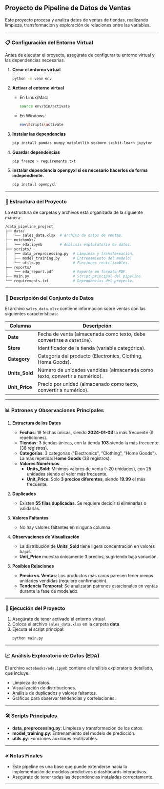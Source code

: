 ## **Proyecto de Pipeline de Datos de Ventas**  
Este proyecto procesa y analiza datos de ventas de tiendas, realizando limpieza, transformación y exploración de relaciones entre las variables.  

---

### 📋 **Configuración del Entorno Virtual**  
Antes de ejecutar el proyecto, asegúrate de configurar tu entorno virtual y las dependencias necesarias.

1. **Crear el entorno virtual**  
   ```bash
   python -m venv env
   ```

2. **Activar el entorno virtual**  
   - En Linux/Mac:  
     ```bash
     source env/bin/activate
     ```
   - En Windows:  
     ```bash
     env\Scripts\activate
     ```

3. **Instalar las dependencias**  
   ```bash
   pip install pandas numpy matplotlib seaborn scikit-learn jupyter
   ```

4. **Guardar dependencias**  
   ```bash
   pip freeze > requirements.txt
   ```
5. **Instalar dependencia openpyxl si es necesario hacerlos de forma independiente.**  
   ```bash
   pip install openpyxl
   ```
---

### 📂 **Estructura del Proyecto**  
La estructura de carpetas y archivos está organizada de la siguiente manera:

```bash
/data_pipeline_project
├── data/
│   └── sales_data.xlsx  # Archivo de datos de ventas.
├── notebooks/
│   └── eda.ipynb        # Análisis exploratorio de datos.
├── scripts/
│   ├── data_preprocessing.py  # Limpieza y transformación.
│   ├── model_training.py      # Entrenamiento del modelo.
│   └── utils.py               # Funciones reutilizables.
├── reports/
│   └── eda_report.pdf         # Reporte en formato PDF.
├── main.py                    # Script principal del pipeline.
└── requirements.txt           # Dependencias del proyecto.
```

---

### 📜 **Descripción del Conjunto de Datos**  
El archivo `sales_data.xlsx` contiene información sobre ventas con las siguientes características:

| **Columna**     | **Descripción**                                                                 |
|------------------|-------------------------------------------------------------------------------|
| **Date**        | Fecha de venta (almacenada como texto, debe convertirse a `datetime`).        |
| **Store**       | Identificador de la tienda (variable categórica).                             |
| **Category**    | Categoría del producto (Electronics, Clothing, Home Goods).                   |
| **Units_Sold**  | Número de unidades vendidas (almacenada como texto, convertir a numérico).    |
| **Unit_Price**  | Precio por unidad (almacenado como texto, convertir a numérico).              |

---

### 📊 **Patrones y Observaciones Principales**  

1. **Estructura de los Datos**  
   - **Fechas**: 19 fechas únicas, siendo **2024-01-03** la más frecuente (9 repeticiones).  
   - **Tiendas**: 3 tiendas únicas, con la tienda **103** siendo la más frecuente (38 registros).  
   - **Categorías**: 3 categorías ("Electronics", "Clothing", "Home Goods"). La más repetida: **Home Goods** (38 registros).  
   - **Valores Numéricos**:  
     - **Units_Sold**: Mínimos valores de venta (~20 unidades), con 25 unidades siendo el valor más frecuente.  
     - **Unit_Price**: Solo **3 precios diferentes**, siendo **19.99** el más frecuente.  

2. **Duplicados**  
   - Existen **55 filas duplicadas**. Se requiere decidir si eliminarlas o validarlas.  

3. **Valores Faltantes**  
   - No hay valores faltantes en ninguna columna.  

4. **Observaciones de Visualización**  
   - La distribución de **Units_Sold** tiene ligera concentración en valores bajos.  
   - **Unit_Price** muestra únicamente 3 precios, sugiriendo baja variación.  

5. **Posibles Relaciones**  
   - **Precio vs. Ventas**: Los productos más caros parecen tener menos unidades vendidas (requiere confirmación).  
   - **Tendencia Temporal**: Se analizarán patrones estacionales en ventas durante la fase de modelado.  

---

### 🚀 **Ejecución del Proyecto**  
1. Asegúrate de tener activado el entorno virtual.  
2. Coloca el archivo `sales_data.xlsx` en la carpeta **data**.  
3. Ejecuta el script principal:  
   ```bash
   python main.py
   ```

---

### 📈 **Análisis Exploratorio de Datos (EDA)**  
El archivo `notebooks/eda.ipynb` contiene el análisis exploratorio detallado, que incluye:  
- Limpieza de datos.  
- Visualización de distribuciones.  
- Análisis de duplicados y valores faltantes.  
- Gráficos para observar tendencias y correlaciones.  

---

### 🛠 **Scripts Principales**  
- **data_preprocessing.py**: Limpieza y transformación de los datos.  
- **model_training.py**: Entrenamiento del modelo de predicción.  
- **utils.py**: Funciones auxiliares reutilizables.  

---

### 🛪 **Notas Finales**  
- Este pipeline es una base que puede extenderse hacia la implementación de modelos predictivos o dashboards interactivos.  
- Asegúrate de tener todas las dependencias instaladas correctamente.  

---
